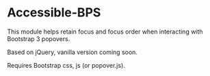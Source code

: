# Accessible-BPS

This module helps retain focus and focus order when interacting with Bootstrap 3 popovers.

Based on jQuery, vanilla version coming soon.

Requires Bootstrap css, js (or popover.js).
